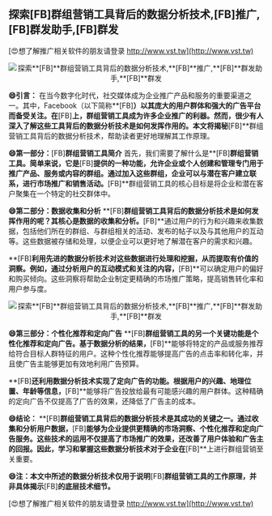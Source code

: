 ## **探索**[FB]**群组营销工具背后的数据分析技术,**[FB]**推广,**[FB]**群发助手,**[FB]**群发**

[😍想了解推广相关软件的朋友请登录 http://www.vst.tw](http://www.vst.tw)

 <center><img src="https://vst.tw/MP4/tuiguang/png/4.png" alt="探索**[FB]**群组营销工具背后的数据分析技术,**[FB]**推广,**[FB]**群发助手,**[FB]**群发"></center>

**😄引言：**
在当今数字化时代，社交媒体成为企业推广产品和服务的重要渠道之一。其中，Facebook（以下简称**[FB]**）以其庞大的用户群体和强大的广告平台而备受关注。在**[FB]**上，群组营销工具成为许多企业推广的利器。然而，很少有人深入了解这些工具背后的数据分析技术是如何发挥作用的。本文将揭秘**[FB]**群组营销工具背后的数据分析技术，帮助读者更好地理解其工作原理。

**😄第一部分：**[FB]**群组营销工具简介**
首先，我们需要了解什么是**[FB]**群组营销工具。简单来说，它是**[FB]**提供的一种功能，允许企业或个人创建和管理专门用于推广产品、服务或内容的群组。通过加入这些群组，企业可以与潜在客户建立联系，进行市场推广和销售活动。**[FB]**群组营销工具的核心目标是将企业和潜在客户聚集在一个特定的社交群体中。

**😄第二部分：数据收集和分析**
**[FB]**群组营销工具背后的数据分析技术是如何发挥作用的呢？其核心是数据的收集和分析。**[FB]**通过用户的行为和兴趣来收集数据，包括他们所在的群组、与群组相关的活动、发布的帖子以及与其他用户的互动等。这些数据被存储和处理，以便企业可以更好地了解潜在客户的需求和兴趣。

**[FB]**利用先进的数据分析技术对这些数据进行处理和挖掘，从而提取有价值的洞察。例如，通过分析用户的互动模式和关注的内容，**[FB]**可以确定用户的偏好和购买倾向。这些洞察将帮助企业制定更精确的市场推广策略，提高销售转化率和用户参与度。

 <center><img src="https://vst.tw/MP4/tuiguang/png/2.png" alt="探索**[FB]**群组营销工具背后的数据分析技术,**[FB]**推广,**[FB]**群发助手,**[FB]**群发"></center>

**😄第三部分：个性化推荐和定向广告**
**[FB]**群组营销工具的另一个关键功能是个性化推荐和定向广告。基于数据分析的结果，**[FB]**能够将特定的产品或服务推荐给符合目标人群特征的用户。这种个性化推荐能够提高广告的点击率和转化率，并且使广告主能够更加有效地利用广告预算。

**[FB]**还利用数据分析技术实现了定向广告的功能。根据用户的兴趣、地理位置、年龄等信息，**[FB]**能够将广告投放给最有可能感兴趣的用户群体。这种精确的定向广告不仅提高了广告的效果，还降低了广告主的成本。

**😄结论：**
**[FB]**群组营销工具背后的数据分析技术是其成功的关键之一。通过收集和分析用户数据，**[FB]**能够为企业提供更精确的市场洞察、个性化推荐和定向广告服务。这些技术的运用不仅提高了市场推广的效果，还改善了用户体验和广告主的回报。因此，学习和掌握这些数据分析技术对于企业在**[FB]**上进行群组营销至关重要。

**😄注：本文中所述的数据分析技术仅用于说明**[FB]**群组营销工具的工作原理，并非具体揭示**[FB]**的底层技术细节。**

[😍想了解推广相关软件的朋友请登录 http://www.vst.tw](http://www.vst.tw)



